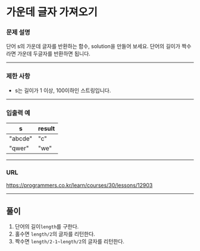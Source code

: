 # 가운데 글자 가져오기

### 문제 설명

단어 s의 가운데 글자를 반환하는 함수, solution을 만들어 보세요. 단어의 길이가 짝수라면 가운데 두글자를 반환하면 됩니다.

-----------
### 제한 사항

- s는 길이가 1 이상, 100이하인 스트링입니다.

-----------
### 입출력 예

| s       | result |
|---------|--------|
| "abcde" | "c"    |
| "qwer"  | "we"   |

-----------
### URL

https://programmers.co.kr/learn/courses/30/lessons/12903

-----------
## 풀이
1. 단어의 길이`length`를 구한다.
2. 홀수면 `length/2`의 글자를 리턴한다.
3. 짝수면 `length/2-1~length/2`의 글자를 리턴한다.